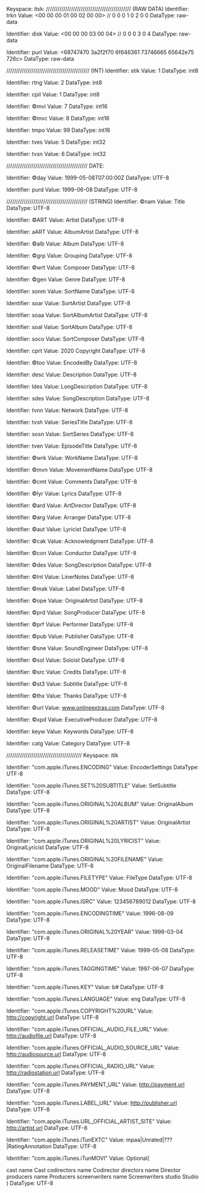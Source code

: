 Keyspace: itsk:
////////////////////////////////////////////
(RAW DATA)
Identifier: trkn
Value: <00 00 00 01 00 02 00 00> // 0 0 0 1 0 2 0 0
DataType: raw-data

Identifier: disk
Value: <00 00 00 03 00 04> // 0 0 0 3 0 4
DataType: raw-data

Identifier: purl
Value: <68747470 3a2f2f70 6f646361 73746665 65642e75 726c>
DataType: raw-data

///////////////////////////////////////////
(INT)
Identifier: stik
Value: 1
DataType: int8

Identifier: rtng
Value: 2
DataType: int8

Identifier: cpil
Value: 1
DataType: int8

Identifier: ©mvi
Value: 7
DataType: int16

Identifier: ©mvc
Value: 8
DataType: int16

Identifier: tmpo
Value: 99
DataType: int16

Identifier: tves
Value: 5
DataType: int32

Identifier: tvsn
Value: 6
DataType: int32

//////////////////////////////////////////
DATE:

Identifier: ©day
Value: 1999-05-08T07:00:00Z
DataType: UTF-8

Identifier: purd
Value: 1999-06-08
DataType: UTF-8

//////////////////////////////////////////
(STRING)
Identifier: ©nam
Value: Title
DataType: UTF-8

Identifier: ©ART
Value: Artist
DataType: UTF-8

Identifier: aART
Value: AlbumArtist
DataType: UTF-8

Identifier: ©alb
Value: Album
DataType: UTF-8

Identifier: ©grp
Value: Grouping
DataType: UTF-8

Identifier: ©wrt
Value: Composer
DataType: UTF-8

Identifier: ©gen
Value: Genre
DataType: UTF-8

Identifier: sonm
Value: SortName
DataType: UTF-8

Identifier: soar
Value: SortArtist
DataType: UTF-8

Identifier: soaa
Value: SortAlbumArtist
DataType: UTF-8

Identifier: soal
Value: SortAlbum
DataType: UTF-8

Identifier: soco
Value: SortComposer
DataType: UTF-8

Identifier: cprt
Value: 2020 Copyright
DataType: UTF-8

Identifier: ©too
Value: EncodedBy
DataType: UTF-8

Identifier: desc
Value: Description
DataType: UTF-8

Identifier: ldes
Value: LongDescription
DataType: UTF-8

Identifier: sdes
Value: SongDescription
DataType: UTF-8

Identifier: tvnn
Value: Network
DataType: UTF-8

Identifier: tvsh
Value: SeriesTitle
DataType: UTF-8

Identifier: sosn
Value: SortSeries
DataType: UTF-8

Identifier: tven
Value: EpisodeTitle
DataType: UTF-8

Identifier: ©wrk
Value: WorkName
DataType: UTF-8

Identifier: ©mvn
Value: MovementName
DataType: UTF-8

Identifier: ©cmt
Value: Comments
DataType: UTF-8

Identifier: ©lyr
Value: Lyrics
DataType: UTF-8

Identifier: ©ard
Value: ArtDirector
DataType: UTF-8

Identifier: ©arg
Value: Arranger
DataType: UTF-8

Identifier: ©aut
Value: Lyricist
DataType: UTF-8

Identifier: ©cak
Value: Acknowledgment
DataType: UTF-8

Identifier: ©con
Value: Conductor
DataType: UTF-8

Identifier: ©des
Value: SongDescription
DataType: UTF-8

Identifier: ©lnt
Value: LinerNotes
DataType: UTF-8

Identifier: ©mak
Value: Label
DataType: UTF-8

Identifier: ©ope
Value: OriginalArtist
DataType: UTF-8

Identifier: ©prd
Value: SongProducer
DataType: UTF-8

Identifier: ©prf
Value: Performer
DataType: UTF-8

Identifier: ©pub
Value: Publisher
DataType: UTF-8

Identifier: ©sne
Value: SoundEngineer
DataType: UTF-8

Identifier: ©sol
Value: Soloist
DataType: UTF-8

Identifier: ©src
Value: Credits
DataType: UTF-8

Identifier: ©st3
Value: Subtitle
DataType: UTF-8

Identifier: ©thx
Value: Thanks
DataType: UTF-8

Identifier: ©url
Value: www.onlineextras.com
DataType: UTF-8

Identifier: ©xpd
Value: ExecutiveProducer
DataType: UTF-8

Identifier: keyw
Value: Keywords
DataType: UTF-8

Identifier: catg
Value: Category
DataType: UTF-8

///////////////////////////////////////
Keyspace: itlk

Identifier: "com.apple.iTunes.ENCODING"
Value: EncoderSettings
DataType: UTF-8

Identifier: "com.apple.iTunes.SET%20SUBTITLE"
Value: SetSubtitle
DataType: UTF-8

Identifier: "com.apple.iTunes.ORIGINAL%20ALBUM"
Value: OriginalAlbum
DataType: UTF-8

Identifier: "com.apple.iTunes.ORIGINAL%20ARTIST"
Value: OriginalArtist
DataType: UTF-8

Identifier: "com.apple.iTunes.ORIGINAL%20LYRICIST"
Value: OriginalLyricist
DataType: UTF-8

Identifier: "com.apple.iTunes.ORIGINAL%20FILENAME"
Value: OriginalFilename
DataType: UTF-8

Identifier: "com.apple.iTunes.FILETYPE"
Value: FileType
DataType: UTF-8

Identifier: "com.apple.iTunes.MOOD"
Value: Mood
DataType: UTF-8

Identifier: "com.apple.iTunes.ISRC"
Value: 123456789012
DataType: UTF-8

Identifier: "com.apple.iTunes.ENCODINGTIME"
Value: 1996-08-09
DataType: UTF-8

Identifier: "com.apple.iTunes.ORIGINAL%20YEAR"
Value: 1998-03-04
DataType: UTF-8

Identifier: "com.apple.iTunes.RELEASETIME"
Value: 1999-05-08
DataType: UTF-8

Identifier: "com.apple.iTunes.TAGGINGTIME"
Value: 1997-06-07
DataType: UTF-8

Identifier: "com.apple.iTunes.KEY"
Value: b#
DataType: UTF-8

Identifier: "com.apple.iTunes.LANGUAGE"
Value: eng
DataType: UTF-8

Identifier: "com.apple.iTunes.COPYRIGHT%20URL"
Value: http://copyright.url
DataType: UTF-8

Identifier: "com.apple.iTunes.OFFICIAL_AUDIO_FILE_URL"
Value: http://audiofile.url
DataType: UTF-8

Identifier: "com.apple.iTunes.OFFICIAL_AUDIO_SOURCE_URL"
Value: http://audiosource.url
DataType: UTF-8

Identifier: "com.apple.iTunes.OFFICIAL_RADIO_URL"
Value: http://radiostation.url
DataType: UTF-8

Identifier: "com.apple.iTunes.PAYMENT_URL"
Value: http://payment.url
DataType: UTF-8

Identifier: "com.apple.iTunes.LABEL_URL"
Value: http://publisher.url
DataType: UTF-8

Identifier: "com.apple.iTunes.URL_OFFICIAL_ARTIST_SITE"
Value: http://artist.url
DataType: UTF-8

Identifier: "com.apple.iTunes.iTunEXTC"
Value: mpaa|Unrated|???|RatingAnnotation
DataType: UTF-8

Identifier: "com.apple.iTunes.iTunMOVI"
Value: Optional(<?xml version="1.0" encoding="UTF-8"?>
<!DOCTYPE plist PUBLIC "-//Apple//DTD PLIST 1.0//EN" "http://www.apple.com/DTDs/PropertyList-1.0.dtd">
<plist version="1.0">
<dict>
	<key>cast</key>
	<array>
		<dict>
			<key>name</key>
			<string>Cast</string>
		</dict>
	</array>
	<key>codirectors</key>
	<array>
		<dict>
			<key>name</key>
			<string>Codirector</string>
		</dict>
	</array>
	<key>directors</key>
	<array>
		<dict>
			<key>name</key>
			<string>Director</string>
		</dict>
	</array>
	<key>producers</key>
	<array>
		<dict>
			<key>name</key>
			<string>Producers</string>
		</dict>
	</array>
	<key>screenwriters</key>
	<array>
		<dict>
			<key>name</key>
			<string>Screenwriters</string>
		</dict>
	</array>
	<key>studio</key>
	<string>Studio</string>
</dict>
</plist>
)
DataType: UTF-8

